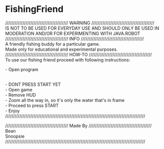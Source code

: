 # FishingFriend
//////////////////////////////////////// WARNING ////////////////////////////////////////
<br />
IS NOT TO BE USED FOR EVERYDAY USE AND SHOULD ONLY BE USED IN MODERATION AND/OR FOR EXPERIMENTING WITH JAVA.ROBOT
<br />
//////////////////////////////////////// INFO ////////////////////////////////////////
<br />
A friendly fishing buddy for a particular game.
<br />
Made only for educational and experimental purposes.
<br />
//////////////////////////////////////// HOW-TO ////////////////////////////////////////
<br />
To use our fishing friend proceed with following instructions:
<br />
<p>- Open program</p>
<br />
- DONT PRESS START YET
<br />
- Open game
<br />
- Remove HUD
<br />
- Zoom all the way in, so it's only the water that's in frame
<br />
- Proceed to press START
<br />
- Enjoy
<br />
/////////////////////////////////////////////////////////////////////////////////////////


//////////////////////////////////////// Made By ////////////////////////////////////////
<br />
Bean
<br />
Snoopsie
/////////////////////////////////////////////////////////////////////////////////////////
<br />
